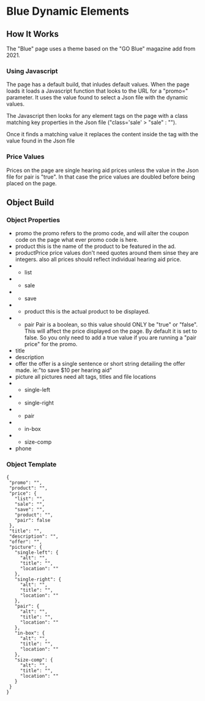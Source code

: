 # Blue Dynamic Elements

## How It Works

The "Blue" page uses a theme based on the "GO Blue" magazine add from 2021.

### Using Javascript

The page has a default build, that inludes default values. When the page loads it loads a Javascript function that looks to the URL for a "promo=" parameter. It uses the value found to select a Json file with the dynamic values.

The Javascript then looks for any element tags on the page with a class matching key properties in the Json file ("class='sale' > "sale" : "").

Once it finds a matching value it replaces the content inside the tag with the value found in the Json file

### Price Values

Prices on the page are single hearing aid prices unless the value in the Json file for pair is "true". In that case the price values are doubled before being placed on the page.

## Object Build

### Object Properties

- promo
  the promo refers to the promo code, and will alter the coupon code on the page what ever promo code is here.
- product
  this is the name of the product to be featured in the ad.
- productPrice
  price values don't need quotes around them sinse they are integers. also all prices should reflect individual hearing aid price.
- - list
- - sale
- - save
- - product
    this is the actual product to be displayed.
- - pair
    Pair is a boolean, so this value should ONLY be "true" or "false". This will affect the price displayed on the page. By default it is set to false. So you only need to add a true value if you are running a "pair price" for the promo.
- title
- description
- offer
  the offer is a single sentence or short string detailing the offer made. ie:"to save $10 per hearing aid"
- picture
  all pictures need alt tags, titles and file locations
- - single-left
- - single-right
- - pair
- - in-box
- - size-comp
- phone

### Object Template

```
{
 "promo": "",
 "product": "",
 "price": {
   "list": "",
   "sale": "",
   "save": "",
   "product": "",
   "pair": false
 },
 "title": "",
 "description": "",
 "offer": "",
 "picture": {
   "single-left": {
     "alt": "",
     "title": "",
     "location": ""
   },
   "single-right": {
     "alt": "",
     "title": "",
     "location": ""
   },
   "pair": {
     "alt": "",
     "title": "",
     "location": ""
   },
   "in-box": {
     "alt": "",
     "title": "",
     "location": ""
   },
   "size-comp": {
     "alt": "",
     "title": "",
     "location": ""
   }
 }
}

```
